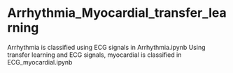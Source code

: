 # Arrhythmia_Myocardial_transfer_learning

Arrhythmia is classified using ECG signals in Arrhythmia.ipynb
Using transfer learning and ECG signals, myocardial is classified in ECG_myocardial.ipynb
